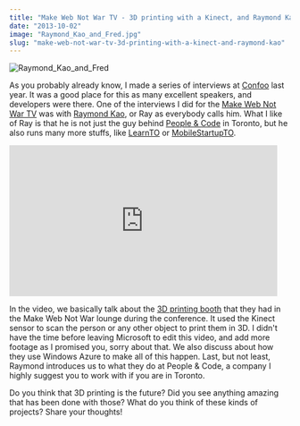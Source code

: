 ```yaml
---
title: "Make Web Not War TV - 3D printing with a Kinect, and Raymond Kao"
date: "2013-10-02"
image: "Raymond_Kao_and_Fred.jpg"
slug: "make-web-not-war-tv-3d-printing-with-a-kinect-and-raymond-kao"
---
```


![Raymond_Kao_and_Fred](images/Raymond_Kao_and_Fred.jpg)

As you probably already know, I made a series of interviews at [Confoo](https://confoo.ca/en) last year. It was a good place for this as many excellent speakers, and developers were there. One of the interviews I did for the [Make Web Not War TV](https://fred.dev/make-web-not-war-tv-an-unfinished-project/ "Make Web Not War TV – An unfinished project") was with [Raymond Kao](https://twitter.com/raykao), or Ray as everybody calls him. What I like of Ray is that he is not just the guy behind [People & Code](https://peopleandcode.com/) in Toronto, but he also runs many more stuffs, like [LearnTO](https://learntoronto.org/) or [MobileStartupTO](https://www.meetup.com/Mobile-Startup-TO/).

<iframe width="480" height="270" src="https://www.youtube.com/embed/iLyhVVPM79Q?feature=oembed" frameborder="0" allowfullscreen></iframe>

In the video, we basically talk about the [3D printing booth](https://www.draftprint3d.com/) that they had in the Make Web Not War lounge during the conference. It used the Kinect sensor to scan the person or any other object to print them in 3D. I didn't have the time before leaving Microsoft to edit this video, and add more footage as I promised you, sorry about that. We also discuss about how they use Windows Azure to make all of this happen. Last, but not least, Raymond introduces us to what they do at People & Code, a company I highly suggest you to work with if you are in Toronto.

Do you think that 3D printing is the future? Did you see anything amazing that has been done with those? What do you think of these kinds of projects? Share your thoughts!
